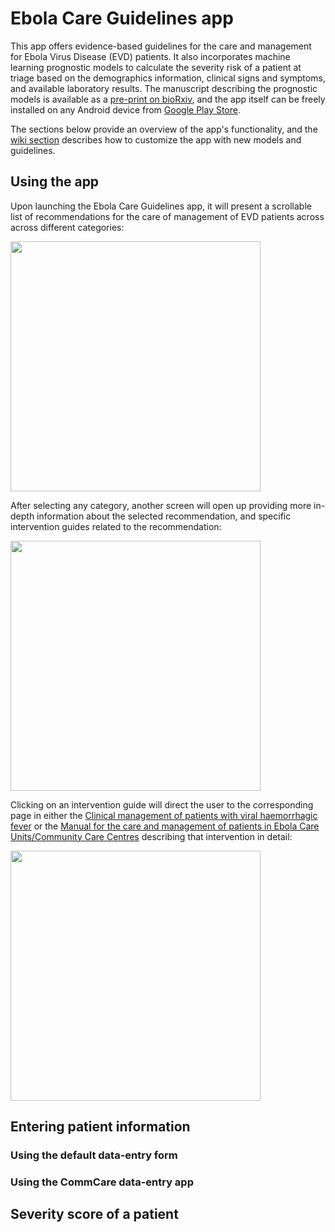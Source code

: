 # Ebola Care Guidelines app

This app offers evidence-based guidelines for the care and management for Ebola Virus Disease (EVD) patients. It also incorporates machine learning prognostic models to calculate the severity risk of a patient at triage based on the demographics information, clinical signs and symptoms, and available laboratory results. The manuscript describing the prognostic models is available as a [pre-print on bioRxiv](https://www.biorxiv.org/content/10.1101/294587v5), and the app itself can be freely installed on any Android device from [Google Play Store](https://play.google.com/store/apps/details?id=org.broadinstitute.ebola_care_guidelines). 

The sections below provide an overview of the app's functionality, and the [wiki section](https://github.com/broadinstitute/ebola-care-guidelines/wiki) describes how to customize the app with new models and guidelines.

## Using the app

Upon launching the Ebola Care Guidelines app, it will present a scrollable list of recommendations for the care of management of EVD patients across across different categories:

<img src="https://github.com/broadinstitute/ebola-care-guidelines/blob/master/images/homescreen.png" width="400"/>

After selecting any category, another screen will open up providing more in-depth information about the selected recommendation, and specific intervention guides related to the recommendation:

<img src="https://github.com/broadinstitute/ebola-care-guidelines/blob/master/images/parenteral_fluids.png" width="400"/>

Clicking on an intervention guide will direct the user to the corresponding page in either the [Clinical management of patients with viral haemorrhagic fever](https://www.who.int/csr/resources/publications/clinical-management-patients/en/) or the [Manual for the care and management of patients in Ebola Care Units/Community Care Centres](http://www.who.int/csr/resources/publications/ebola/patient-care-CCUs/en) describing that intervention in detail:

<img src="https://github.com/broadinstitute/ebola-care-guidelines/blob/master/images/iv_vs_ors_chart.png" width="400"/>

## Entering patient information


### Using the default data-entry form



### Using the CommCare data-entry app


## Severity score of a patient


